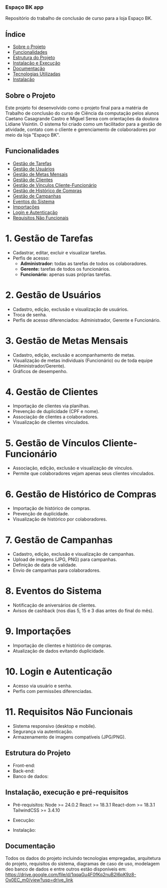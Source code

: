 ### Espaço BK app
Repositório do trabalho de conclusão de curso para a loja Espaço BK.

## Índice
- [Sobre o Projeto](#sobre-o-projeto)
- [Funcionalidades](#funcionalidades)
- [Estrutura do Projeto](#estrutura-do-projeto)
- [Instalação e Execução](#instalação-e-execução)
- [Documentação](#documentação)
- [Tecnologias Utilizadas](#tecnologias-utilizadas)
- [Instalação](#Instalação)

## Sobre o Projeto
Este projeto foi desenvolvido como o projeto final para a matéria de Trabalho de conclusão do curso de Ciência da computação pelos alunos Caetano Casagrande Castro e Miguel Serea com orientações da doutora Lidiane Visintin.
O sistema foi criado como um facilitador para a gestão de atividade, contato com o cliente e gerenciamento de colaboradores por meio da loja "Espaço BK". 

## Funcionalidades
- [Gestão de Tarefas](#gestão-de-tarefas)
- [Gestão de Usuários](#gestão-de-usuários)
- [Gestão de Metas Mensais](#gestão-de-metas-mensais)
- [Gestão de Clientes](#gestão-de-clientes)
- [Gestão de Vínculos Cliente-Funcionário](#gestão-de-vínculos-cliente-funcionário)
- [Gestão de Histórico de Compras](#gestão-de-histórico-de-compras)
- [Gestão de Campanhas](#gestão-de-campanhas)
- [Eventos do Sistema](#eventos-do-sistema)
- [Importações](#importações)
- [Login e Autenticação](#login-e-autenticação)
- [Requisitos Não Funcionais](#requisitos-não-funcionais)

# 1. Gestão de Tarefas
- Cadastrar, editar, excluir e visualizar tarefas.
- Perfis de acesso:
  - **Administrador:** todas as tarefas de todos os colaboradores.
  - **Gerente:** tarefas de todos os funcionários.
  - **Funcionário:** apenas suas próprias tarefas.

# 2. Gestão de Usuários
- Cadastro, edição, exclusão e visualização de usuários.
- Troca de senha.
- Perfis de acesso diferenciados: Administrador, Gerente e Funcionário.

# 3. Gestão de Metas Mensais
- Cadastro, edição, exclusão e acompanhamento de metas.
- Visualização de metas individuais (Funcionário) ou de toda equipe (Administrador/Gerente).
- Gráficos de desempenho.

# 4. Gestão de Clientes
- Importação de clientes via planilhas.
- Prevenção de duplicidade (CPF e nome).
- Associação de clientes a colaboradores.
- Visualização de clientes vinculados.

# 5. Gestão de Vínculos Cliente-Funcionário
- Associação, edição, exclusão e visualização de vínculos.
- Permite que colaboradores vejam apenas seus clientes vinculados.

# 6. Gestão de Histórico de Compras
- Importação de histórico de compras.
- Prevenção de duplicidade.
- Visualização de histórico por colaboradores.

# 7. Gestão de Campanhas
- Cadastro, edição, exclusão e visualização de campanhas.
- Upload de imagens (JPG, PNG) para campanhas.
- Definição de data de validade.
- Envio de campanhas para colaboradores.

# 8. Eventos do Sistema
- Notificação de aniversários de clientes.
- Avisos de cashback (nos dias 5, 15 e 3 dias antes do final do mês).

# 9. Importações
- Importação de clientes e histórico de compras.
- Atualização de dados evitando duplicidade.

# 10. Login e Autenticação
- Acesso via usuário e senha.
- Perfis com permissões diferenciadas.

# 11. Requisitos Não Funcionais
- Sistema responsivo (desktop e mobile).
- Segurança via autenticação.
- Armazenamento de imagens compatíveis (JPG/PNG).

## Estrutura do Projeto
- Front-end:
- Back-end:
- Banco de dados:

## Instalação, execução e pré-requisitos
- Pré-requisitos:
  Node >= 24.0.2
  React >= 18.3.1
  React-dom >= 18.3.1
  TailwindCSS >= 3.4.10

- Execução:

- Instalação:

## Documentação 
Todos os dados do projeto incluindo tecnologias empregadas, arquitetura do projeto, requisitos do sistema, diagramas de caso de uso, modelagem deo banco de dados e entre outros estão disponíveis em: https://drive.google.com/file/d/1qqaGu4F0fKq2nuB2I6pK9z8-Ox0EC_m0/view?usp=drive_link


